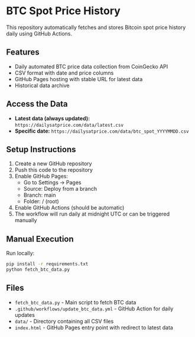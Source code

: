# BTC Spot Price History

This repository automatically fetches and stores Bitcoin spot price history daily using GitHub Actions.

## Features

- Daily automated BTC price data collection from CoinGecko API
- CSV format with date and price columns
- GitHub Pages hosting with stable URL for latest data
- Historical data archive

## Access the Data

- **Latest data (always updated):** `https://dailysatprice.com/data/latest.csv`
- **Specific date:** `https://dailysatprice.com/data/btc_spot_YYYYMMDD.csv`

## Setup Instructions

1. Create a new GitHub repository
2. Push this code to the repository
3. Enable GitHub Pages:
   - Go to Settings → Pages
   - Source: Deploy from a branch
   - Branch: main
   - Folder: / (root)
4. Enable GitHub Actions (should be automatic)
5. The workflow will run daily at midnight UTC or can be triggered manually

## Manual Execution

Run locally:
```bash
pip install -r requirements.txt
python fetch_btc_data.py
```

## Files

- `fetch_btc_data.py` - Main script to fetch BTC data
- `.github/workflows/update_btc_data.yml` - GitHub Action for daily updates
- `data/` - Directory containing all CSV files
- `index.html` - GitHub Pages entry point with redirect to latest data